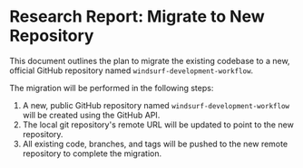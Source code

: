 # Research Report: Migrate to New Repository

This document outlines the plan to migrate the existing codebase to a new, official GitHub repository named `windsurf-development-workflow`.

The migration will be performed in the following steps:

1.  A new, public GitHub repository named `windsurf-development-workflow` will be created using the GitHub API.
2.  The local git repository's remote URL will be updated to point to the new repository.
3.  All existing code, branches, and tags will be pushed to the new remote repository to complete the migration.
